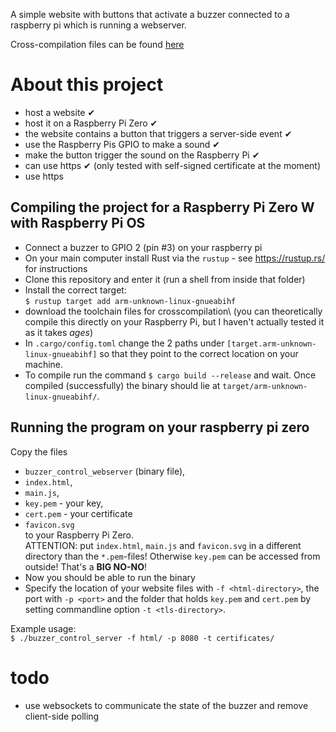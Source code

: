 A simple website with buttons that activate a buzzer connected to a raspberry pi which is running a webserver.

Cross-compilation files can be found [here](https://github.com/abhiTronix/raspberry-pi-cross-compilers#-toolchain-downloads)

# About this project
- host a website ✔
- host it on a Raspberry Pi Zero ✔
- the website contains a button that triggers a server-side event ✔
- use the Raspberry Pis GPIO to make a sound ✔
- make the button trigger the sound on the Raspberry Pi ✔
- can use https ✔ (only tested with self-signed certificate at the moment)
- use https

## Compiling the project for a Raspberry Pi Zero W with Raspberry Pi OS
- Connect a buzzer to GPIO 2 (pin #3) on your raspberry pi
- On your main computer install Rust via the `rustup` - see https://rustup.rs/ for instructions
- Clone this repository and enter it (run a shell from inside that folder)
- Install the correct target: \
`$ rustup target add arm-unknown-linux-gnueabihf`
- download the toolchain files for crosscompilation\ (you can theoretically compile this directly on your Raspberry Pi, but I haven't actually tested it as it takes *ages*)
- In `.cargo/config.toml` change the 2 paths under `[target.arm-unknown-linux-gnueabihf]` so that they point to the correct location on your machine.
- To compile run the command `$ cargo build --release` and wait. Once compiled (successfully) the binary should lie at `target/arm-unknown-linux-gnueabihf/`.

## Running the program on your raspberry pi zero
Copy the files
- `buzzer_control_webserver` (binary file),
- `index.html`,
- `main.js`,
- `key.pem` - your key,
- `cert.pem` - your certificate
- `favicon.svg` \
to your Raspberry Pi Zero.\
ATTENTION: put `index.html`, `main.js` and `favicon.svg` in a different directory than the `*.pem`-files! Otherwise `key.pem` can be accessed from outside! That's a **BIG NO-NO**!
- Now you should be able to run the binary
- Specify the location of your website files with `-f <html-directory>`, the port with `-p <port>` and the folder that holds `key.pem` and `cert.pem` by setting commandline option `-t <tls-directory>`.

Example usage: \
`$ ./buzzer_control_server -f html/ -p 8080 -t certificates/ `

# todo
- use websockets to communicate the state of the buzzer and remove client-side polling
